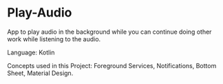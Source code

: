 # Play-Audio
App to play audio in the background while you can continue doing other work while listening to the audio.

Language: Kotlin

Concepts used in this Project:
Foreground Services,
Notifications,
Bottom Sheet,
Material Design.
